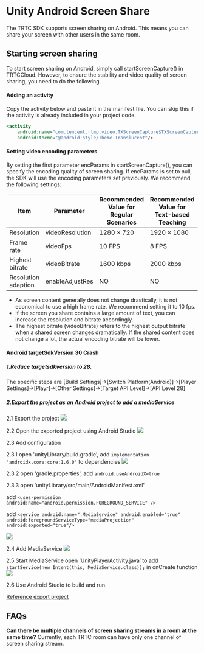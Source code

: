 # Unity Android Screen Share
The TRTC SDK supports screen sharing on Android. This means you can share your screen with other users in the same room. 

## Starting screen sharing
To start screen sharing on Android, simply call startScreenCapture() in TRTCCloud. However, to ensure the stability and video quality of screen sharing, you need to do the following.

#### Adding an activity
Copy the activity below and paste it in the manifest file. You can skip this if the activity is already included in your project code.
```xml
<activity 
    android:name="com.tencent.rtmp.video.TXScreenCapture$TXScreenCaptureAssistantActivity" 
    android:theme="@android:style/Theme.Translucent"/>
```

#### Setting video encoding parameters
By setting the first parameter encParams in startScreenCapture(), you can specify the encoding quality of screen sharing. If encParams is set to null, the SDK will use the encoding parameters set previously. We recommend the following settings:

| Item | Parameter | Recommended Value for Regular Scenarios |  Recommended Value for Text-based Teaching |
|---------|---------|---------|-----|
| Resolution | videoResolution | 1280 × 720 | 1920 × 1080 |
| Frame rate | videoFps | 10 FPS | 8 FPS |
| Highest bitrate	 | videoBitrate| 1600 kbps | 2000 kbps |
| Resolution adaption | enableAdjustRes | NO | NO |

- As screen content generally does not change drastically, it is not economical to use a high frame rate. We recommend setting it to 10 fps.  
- If the screen you share contains a large amount of text, you can increase the resolution and bitrate accordingly.
- The highest bitrate (videoBitrate) refers to the highest output bitrate when a shared screen changes dramatically. If the shared content does not change a lot, the actual encoding bitrate will be lower.

#### Android targetSdkVersion 30 Crash
##### 1.Reduce targetsdkversion to 28.
The specific steps are [Build Settings]->[Switch Platform(Android)]->[Player Settings]->[Playr]->[Other Settings]->[Target API Level]->[API Level 28]

##### 2.Export the project as an Android project to add a mediaService
2.1 Export the project
![](https://imgcache.qq.com/operation/dianshi/other/export.58ce964b062e6deae7d0311465632dec2238c3b5.png)

2.2 Open the exported project using Android Studio
![](https://imgcache.qq.com/operation/dianshi/other/export2.ac1209897c49630e22fd1e679463ae339266bf0d.png)

2.3 Add configuration

2.3.1 open 'unityLibrary/build.gradle', add `implementation 'androidx.core:core:1.6.0'`  to dependencies
![](https://imgcache.qq.com/operation/dianshi/other/export4.595fbaa2057f807b1d1dc086e16b837380f40c04.png)

2.3.2 open 'gradle.properties', add `android.useAndroidX=true`

2.3.3 open 'unityLibrary/src/main/AndroidManifest.xml' 

add `<uses-permission android:name="android.permission.FOREGROUND_SERVICE" />`

add `<service
        android:name=".MediaService"
        android:enabled="true"
        android:foregroundServiceType="mediaProjection"
        android:exported="true"/>`
  
![](https://imgcache.qq.com/operation/dianshi/other/export6.7dcf13416b75dea5dac312025ece3e59cd132b09.png)

2.4 Add MediaService
![](https://imgcache.qq.com/operation/dianshi/other/export5.4a0d024b07f95672b9f0b4dfae7ca47d04df61f8.png)

2.5 Start MediaService
open ‘UnityPlayerActivity.java’ to add `startService(new Intent(this, MediaService.class));` in onCreate function
![](https://imgcache.qq.com/operation/dianshi/other/export7.f50b35b716dfb013fe81576016ac09df505ec745.png)

2.6 Use Android Studio to build and run.

[Reference export project](https://github.com/c1avie/UnityAndroidExport)

## FAQs
 **Can there be multiple channels of screen sharing streams in a room at the same time?**
Currently, each TRTC room can have only one channel of screen sharing stream.
